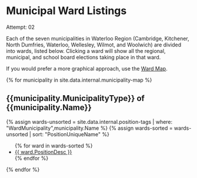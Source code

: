 # Municipal Ward Listings

Attempt: 02

Each of the seven municipalities in Waterloo Region (Cambridge,
Kitchener, North Dumfries, Waterloo, Wellesley, Wilmot, and Woolwich)
are divided into wards, listed below. Clicking a ward will show all
the regional, municipal, and school board elections taking place in
that ward. 

If you would prefer a more graphical approach, use the [Ward Map](/).

{% for municipality in site.data.internal.municipality-map %}
  <h2>{{municipality.MunicipalityType}} of {{municipality.Name}}</h2>

  {% assign wards-unsorted = site.data.internal.position-tags 
    | where: "WardMunicipality",municipality.Name %}
  {% assign wards-sorted = wards-unsorted | sort: "PositionUniqueName" %}

  <ul>
  {% for ward in wards-sorted %}
    <li><a href="./{{ ward.PositionUniqueName }}">{{ ward.PositionDesc }}</a></li>
  {% endfor %}
  </ul>

{% endfor %}


